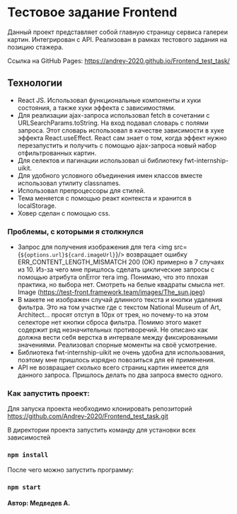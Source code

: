 # Тестовое задание Frontend

Данный проект представляет собой главную страницу сервиса галереи картин. Интегрирован с API. Реализован в рамках тестового задания на позицию стажера.

Ссылка на GitHub Pages: https://andrey-2020.github.io/Frontend_test_task/
## Технологии
- React JS. Использовал функциональные компоненты и хуки состояния, а также хуки эффекта с зависимостями. 
- Для реализации ajax-запроса использовал fetch в сочетании с URLSearchParams.toString. На вход подавал словарь с полями запроса. Этот словарь использовал в качестве зависимости в хуке эффекта React.useEffect. React сам знает о том, когда эффект нужно перезапустить и получить с помощью ajax-запроса новый набор отфильтрованных картин.
- Для селектов и пагинации использовал ui библиотеку fwt-internship-uikit.
- Для удобного условного объединения имен классов вместе использовал утилиту classnames.
- Использовал препроцессоры для стилей.
- Тема меняется с помощью реакт контекста и хранится в localStorage.
- Ховер сделан с помощью css.

### Проблемы, с которыми я столкнулся
- Запрос для получения изображения для тега <img src={`${options.url}${card.imageUrl}`}/> возвращает ошибку ERR_CONTENT_LENGTH_MISMATCH 200 (OK) примерно в 7 случаях из 10. Из-за чего мне пришлось сделать циклические запросы с помощью атрибута onError тега img. Понимаю, что это плохая практика, но выбора нет. Смотреть на белые квадраты смысла нет. 
Image (https://test-front.framework.team/images/The_sun.jpeg)
- В макете не изображен случай длинного текста и кнопки удаления фильтра. Это на том участке где с текстом National Museum of Art, Architect... просят отступ в 10px от трея, но почему-то на этом селекторе нет кнопки сброса фильтра. Помимо этого макет содержит ряд незначительных противоречий. Не описано как должна вести себя верстка  в интервале между фиксированными значениями. Реализовал спорные моменты на своё усмотрение.
- Библиотека fwt-internship-uikit не очень удобна для использования, поэтому мне пришлось изрядно повозиться для её применения.
- API не возвращает сколько всего страниц картин имеется для данного запроса. Пришлось делать по два запроса вместо одного.

### Как запустить проект:
Для запуска проекта необходимо клонировать репозиторий https://github.com/Andrey-2020/Frontend_test_task.git

В директории проекта запустить команду для установки всех зависимостей
### `npm install` 

После чего можно запустить программу:
### `npm start`

#### Автор: Медведев А.
